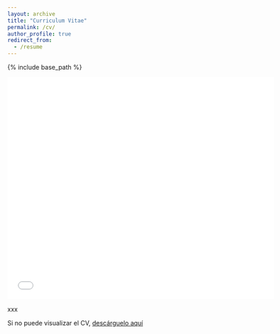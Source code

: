 ```yaml
---
layout: archive
title: "Curriculum Vitae"
permalink: /cv/
author_profile: true
redirect_from:
  - /resume
---
```


{% include base_path %}

<embed src="{{ site.baseurl }}/files/Reiner_Cruz_Manrique_CV.pdf" type="application/pdf" width="600px" height="500px" />

xxx

Si no puede visualizar el CV, [descárguelo aquí](http://reinercruz.github.io/files/Reiner_Cruz_Manrique_CV.pdf)
